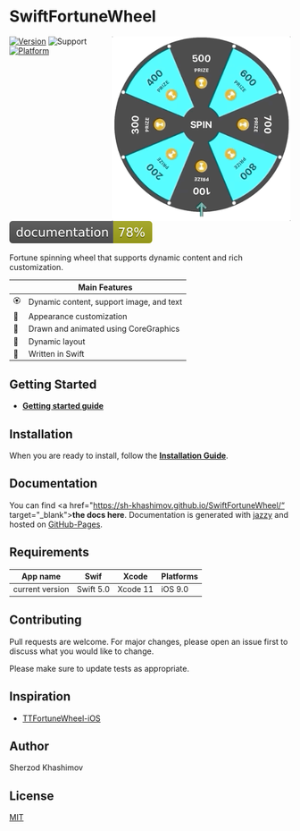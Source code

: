 # SwiftFortuneWheel

<img align="right" src="./Images/layout.gif" width="320"/>

[![Version](https://img.shields.io/cocoapods/v/SwiftFortuneWheel.svg?label=version)](https://cocoapods.org/pods/SwiftFortuneWheel)
![Support](https://img.shields.io/badge/supports-SPM%2C%20CocoaPods-green.svg)
[![Platform](https://img.shields.io/cocoapods/p/SwiftFortuneWheel.svg?style=flat)](https://cocoapods.org/pods/SwiftFortuneWheel)
![Documentation](./docs/badge.svg?style=flat&sanitize=true)

Fortune spinning wheel that supports dynamic content and rich customization.

| | Main Features |
|---|---|
| 🏵 | Dynamic content, support image, and text |
| 🌈 | Appearance customization |
| 🎨 | Drawn and animated using CoreGraphics |
| 🧮 | Dynamic layout  |
| 🚀 | Written in Swift |

## Getting Started
- [**Getting started guide**](/Documentation/GettingStarted.md)

## Installation

When you are ready to install, follow the [**Installation Guide**](/Documentation/Installation.md).

## Documentation

You can find <a href="https://sh-khashimov.github.io/SwiftFortuneWheel/“ target="_blank">**the docs here**</a>. Documentation is generated with [jazzy](https://github.com/realm/jazzy) and hosted on [GitHub-Pages](https://pages.github.com/).

<a name="h_requirements"></a>
## Requirements


| App name | Swif | Xcode | Platforms |
|---|---|---|---|
| current version | Swift 5.0 | Xcode 11 | iOS 9.0 |

## Contributing
Pull requests are welcome. For major changes, please open an issue first to discuss what you would like to change.

Please make sure to update tests as appropriate.


## Inspiration

- [TTFortuneWheel-iOS](https://github.com/tapptitude/TTFortuneWheel-iOS)

## Author

Sherzod Khashimov

## License
[MIT](https://choosealicense.com/licenses/mit/)